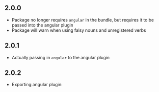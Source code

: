 ## 2.0.0
- Package no longer requires `angular` in the bundle, but requires it to be passed into the angular plugin
- Package will warn when using falsy nouns and unregistered verbs

## 2.0.1
- Actually passing in `angular` to the angular plugin

## 2.0.2
- Exporting angular plugin
